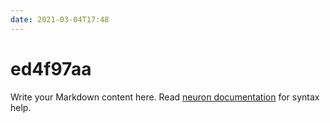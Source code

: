 ```yaml
---
date: 2021-03-04T17:48
---
```


# ed4f97aa

Write your Markdown content here. Read [neuron documentation](https://neuron.zettel.page/2011404.html) for syntax help.

